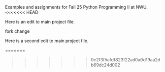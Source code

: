 Examples and assignments for Fall 25 Python Programming II at NWU.
<<<<<<< HEAD

Here is an edit to main project file.

fork change

Here is a second edit to main project file.

=======
>>>>>>> 0e2f3f5afdf823f22ad0a0d19aa2db69dc24d002
